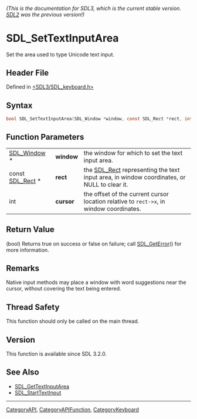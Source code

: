 ###### (This is the documentation for SDL3, which is the current stable version. [SDL2](https://wiki.libsdl.org/SDL2/) was the previous version!)
# SDL_SetTextInputArea

Set the area used to type Unicode text input.

## Header File

Defined in [<SDL3/SDL_keyboard.h>](https://github.com/libsdl-org/SDL/blob/main/include/SDL3/SDL_keyboard.h)

## Syntax

```c
bool SDL_SetTextInputArea(SDL_Window *window, const SDL_Rect *rect, int cursor);
```

## Function Parameters

|                              |            |                                                                                                        |
| ---------------------------- | ---------- | ------------------------------------------------------------------------------------------------------ |
| [SDL_Window](SDL_Window) *   | **window** | the window for which to set the text input area.                                                       |
| const [SDL_Rect](SDL_Rect) * | **rect**   | the [SDL_Rect](SDL_Rect) representing the text input area, in window coordinates, or NULL to clear it. |
| int                          | **cursor** | the offset of the current cursor location relative to `rect->x`, in window coordinates.                |

## Return Value

(bool) Returns true on success or false on failure; call
[SDL_GetError](SDL_GetError)() for more information.

## Remarks

Native input methods may place a window with word suggestions near the
cursor, without covering the text being entered.

## Thread Safety

This function should only be called on the main thread.

## Version

This function is available since SDL 3.2.0.

## See Also

- [SDL_GetTextInputArea](SDL_GetTextInputArea)
- [SDL_StartTextInput](SDL_StartTextInput)

----
[CategoryAPI](CategoryAPI), [CategoryAPIFunction](CategoryAPIFunction), [CategoryKeyboard](CategoryKeyboard)

